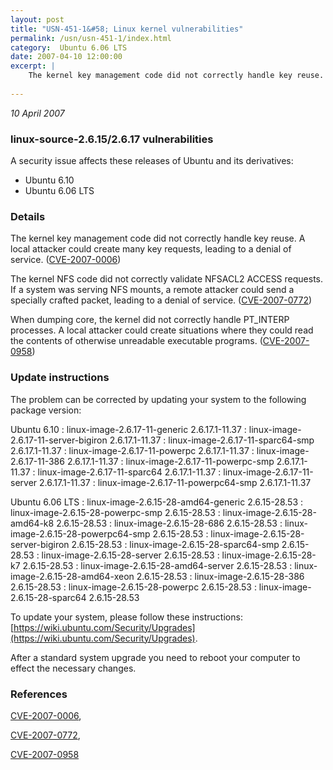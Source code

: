 ```yaml
---
layout: post
title: "USN-451-1&#58; Linux kernel vulnerabilities"
permalink: /usn/usn-451-1/index.html
category:  Ubuntu 6.06 LTS
date: 2007-04-10 12:00:00
excerpt: |
    The kernel key management code did not correctly handle key reuse.  A  local attacker could create many key requests, leading to a denial of  service. ([CVE-2007-0006](http://people.ubuntu.com/~ubuntu-security/cve/CVE-2007-0006))
    
--- 
```

 
 

*10 April 2007*

### linux-source-2.6.15/2.6.17 vulnerabilities

A security issue affects these releases of Ubuntu and its derivatives:

* Ubuntu 6.10
* Ubuntu 6.06 LTS

### Details

The kernel key management code did not correctly handle key reuse. A local attacker could create many key requests, leading to a denial of service. ([CVE-2007-0006](http://people.ubuntu.com/~ubuntu-security/cve/CVE-2007-0006))

The kernel NFS code did not correctly validate NFSACL2 ACCESS requests. If a system was serving NFS mounts, a remote attacker could send a specially crafted packet, leading to a denial of service. ([CVE-2007-0772](http://people.ubuntu.com/~ubuntu-security/cve/CVE-2007-0772))

When dumping core, the kernel did not correctly handle PT_INTERP processes. A local attacker could create situations where they could read the contents of otherwise unreadable executable programs. ([CVE-2007-0958](http://people.ubuntu.com/~ubuntu-security/cve/CVE-2007-0958))

### Update instructions

The problem can be corrected by updating your system to the following package version:

Ubuntu 6.10
 : linux-image-2.6.17-11-generic <span>2.6.17.1-11.37</span>
 : linux-image-2.6.17-11-server-bigiron <span>2.6.17.1-11.37</span>
 : linux-image-2.6.17-11-sparc64-smp <span>2.6.17.1-11.37</span>
 : linux-image-2.6.17-11-powerpc <span>2.6.17.1-11.37</span>
 : linux-image-2.6.17-11-386 <span>2.6.17.1-11.37</span>
 : linux-image-2.6.17-11-powerpc-smp <span>2.6.17.1-11.37</span>
 : linux-image-2.6.17-11-sparc64 <span>2.6.17.1-11.37</span>
 : linux-image-2.6.17-11-server <span>2.6.17.1-11.37</span>
 : linux-image-2.6.17-11-powerpc64-smp <span>2.6.17.1-11.37</span>

Ubuntu 6.06 LTS
 : linux-image-2.6.15-28-amd64-generic <span>2.6.15-28.53</span>
 : linux-image-2.6.15-28-powerpc-smp <span>2.6.15-28.53</span>
 : linux-image-2.6.15-28-amd64-k8 <span>2.6.15-28.53</span>
 : linux-image-2.6.15-28-686 <span>2.6.15-28.53</span>
 : linux-image-2.6.15-28-powerpc64-smp <span>2.6.15-28.53</span>
 : linux-image-2.6.15-28-server-bigiron <span>2.6.15-28.53</span>
 : linux-image-2.6.15-28-sparc64-smp <span>2.6.15-28.53</span>
 : linux-image-2.6.15-28-server <span>2.6.15-28.53</span>
 : linux-image-2.6.15-28-k7 <span>2.6.15-28.53</span>
 : linux-image-2.6.15-28-amd64-server <span>2.6.15-28.53</span>
 : linux-image-2.6.15-28-amd64-xeon <span>2.6.15-28.53</span>
 : linux-image-2.6.15-28-386 <span>2.6.15-28.53</span>
 : linux-image-2.6.15-28-powerpc <span>2.6.15-28.53</span>
 : linux-image-2.6.15-28-sparc64 <span>2.6.15-28.53</span>

To update your system, please follow these instructions: [https://wiki.ubuntu.com/Security/Upgrades](https://wiki.ubuntu.com/Security/Upgrades).

After a standard system upgrade you need to reboot your computer to effect the necessary changes.

### References

 
 [CVE-2007-0006](http://people.ubuntu.com/~ubuntu-security/cve/CVE-2007-0006), 

 [CVE-2007-0772](http://people.ubuntu.com/~ubuntu-security/cve/CVE-2007-0772), 

 [CVE-2007-0958](http://people.ubuntu.com/~ubuntu-security/cve/CVE-2007-0958)
 


